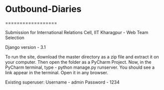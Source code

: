 # Outbound-Diaries
==================

Submission for International Relations Cell, IIT Kharagpur - Web Team Selection

Django version - 3.1

To run the site, download the master directory as a zip file and extract it on your computer.
Then open the folder as a PyCharm Project.
Now, in the PyCharm terminal, type - python manage.py runserver.
You should see a link appear in the terminal. Open it in any browser.

Existing superuser:
Username - admin
Password - 1234
